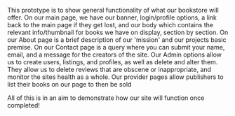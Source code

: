 This prototype is to show general functionality of what our bookstore will offer.
On our main page, we have our banner, login/profile options, a link back to the main page if they get lost, and our body which contains
the relevant info/thumbnail for books we have on display, section by section.
On our About page is a brief description of our 'mission' and our projects basic premise.
On our Contact page is a query where you can submit your name, email, and a message for the creators of the site.
Our Admin options allow us to create users, listings, and profiles, as well as delete and alter them. They allow us to delete reviews
that are obscene or inappropriate, and monitor the sites health as a whole.
Our provider pages allow publishers to list their books on our page to then be sold

All of this is in an aim to demonstrate how our site will function once completed!
